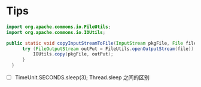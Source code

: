 # Tips
```java
import org.apache.commons.io.FileUtils;
import org.apache.commons.io.IOUtils;

public static void copyInputStreamToFile(InputStream pkgFile, File file) throws IOException {
      try (FileOutputStream outPut = FileUtils.openOutputStream(file)) {
          IOUtils.copy(pkgFile, outPut);
      }
  }
```

- [ ] TimeUnit.SECONDS.sleep(3); Thread.sleep 之间的区别
